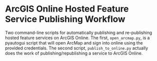# ArcGIS Online Hosted Feature Service Publishing Workflow

Two command-line scripts for automatically publishing and re-publishing hosted feature services on ArcGIS Online. The first, `open_arcmap.py`, is a pyautogui script that will open ArcMap and sign into online using the provided credentials. The second script, `publish_to_online.py` actually does the work of publishing/republishing a service to ArcGIS Online. 